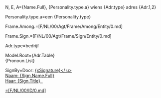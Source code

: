 N, E, A={Name.Full}, {Personality.type.a} wiens {Adr.type} adres {Adr.1,2}

Personality.type.a=een {Personality.type}

Frame.Among.=[F/NL/00/Agt/Frame/Among/Entity/0.md]

Frame.Sign.=[F/NL/00/Agt/Frame/Sign/Entity/0.md]

Adr.type=bedrijf

Model.Root={Adr.Table}<br>{Pronoun.List}

SignBy=Door: <u>{xSignature}</ u><br/>Naam: {Sign.Name.Full}<br/>Haar: {Sign.Title}
 

=[F/NL/00/ID/0.md]
